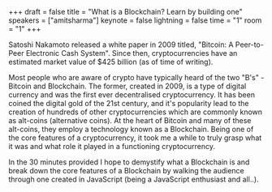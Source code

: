 +++
draft = false
title = "What is a Blockchain? Learn by building one"
speakers = ["amitsharma"]
keynote = false
lightning = false
time = "1"
room = "1"
+++

Satoshi Nakamoto released a white paper in 2009 titled, "Bitcoin: A Peer-to-Peer Electronic Cash System". Since then, cryptocurrencies have an estimated market value of $425 billion (as of time of writing). 

Most people who are aware of crypto have typically heard of the two "B's" - Bitcoin and Blockchain. The former, created in 2009, is a type of digital currency and was the first ever decentralised cryptocurrency. It has been coined the digital gold of the 21st century, and it's popularity lead to the creation of hundreds of other cryptocurrencies which are commonly known as alt-coins (alternative coins). At the heart of Bitcoin and many of these alt-coins, they employ a technology known as a Blockchain. Being one of the core features of a cryptocurrency, it took me a while to truly grasp what it was and what role it played in a functioning cryptocurrency.

In the 30 minutes provided I hope to demystify what a Blockchain is and break down the core features of a Blockchain by walking the audience through one created in JavaScript (being a JavaScript enthusiast and all..).